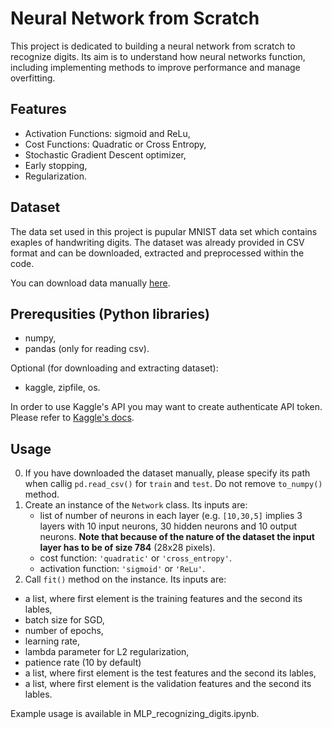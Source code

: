 # Neural Network from Scratch
This project is dedicated to building a neural network from scratch to recognize digits. Its aim is to understand how neural networks function, including implementing methods to improve performance and manage overfitting.

## Features
- Activation Functions: sigmoid and ReLu,
- Cost Functions: Quadratic or Cross Entropy,
- Stochastic Gradient Descent optimizer,
- Early stopping,
- Regularization.

## Dataset
The data set used in this project is pupular MNIST data set which contains exaples of handwriting digits. The dataset was already provided in CSV format and can be downloaded, extracted and preprocessed within the code.

You can download data manually [here](https://www.kaggle.com/datasets/oddrationale/mnist-in-csv).

## Prerequsities (Python libraries)
- numpy,
- pandas (only for reading csv).
  
Optional (for downloading and extracting dataset):
- kaggle, zipfile, os.
  
In order to use Kaggle's API you may want to create authenticate API token. Please refer to [Kaggle's docs](https://www.kaggle.com/docs/api).

## Usage
0. If you have downloaded the dataset manually, please specify its path when callig `pd.read_csv()` for `train` and `test`. Do not remove `to_numpy()` method.
1. Create an instance of the `Network` class. Its inputs are:
    - list of number of neurons in each layer (e.g. `[10,30,5]` implies 3 layers with 10 input neurons, 30 hidden neurons and 10 output neurons. **Note that because of the nature of the dataset the input layer has to be of size 784** (28x28 pixels).
    - cost function: `'quadratic'` or `'cross_entropy'`.
    - activation function: `'sigmoid'` or `'ReLu'`.
 2. Call `fit()` method on the instance. Its inputs are:
   - a list, where first element is the training features and the second its lables,
   - batch size for SGD,
   - number of epochs,
   - learning rate,
   - lambda parameter for L2 regularization,
   - patience rate (10 by default)
   - a list, where first element is the test features and the second its lables,
   - a list, where first element is the validation features and the second its lables.

Example usage is available in MLP_recognizing_digits.ipynb.
